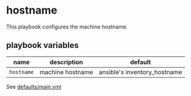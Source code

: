 # hostname

This playbook configures the machine hostname.

## playbook variables

|name|description|default|
|----|-----------|-------|
|`hostname`|machine hostname|ansible's inventory_hostname|

See [defaults/main.yml](https://github.com/ryankanno/playbooks/blob/master/hostname/defaults/main.yml)
